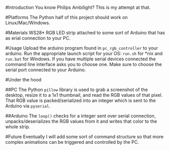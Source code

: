 #Introduction
You know Philips Ambilight? This is my attempt at that.

#Platforms
The Python half of this project should work on Linux/Mac/Windows.

#Materials
WS28* RGB LED strip attached to some sort of Arduino that has as erial connection to your PC.

#Usage
Upload the arduino program found in `pc_rgb_controller` to your arduino.
Run the appropriate launch script for your OS: `run.sh` for *nix and `run.bat` for Windows.
If you have multiple serial devices connected the command line interface asks you to choose one.
Make sure to choose the serial port connected to your Arduino.

#Under the hood

##PC
The Python `pillow` library is used to grab a screenshot of the desktop, resize it to a 1x1 thumbnail, and read the RGB values of that pixel.
That RGB value is packed/serialized into an integer which is sent to the Arduino via `pyserial`.

##Arduino
The `loop()` checks for a integer sent over serial connection, unpacks/deserializes the RGB values from it and writes that color to the whole strip.

#Future
Eventually I will add some sort of command structure so that more complex animations can be triggered and controlled by the PC.